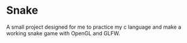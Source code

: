 # Snake

A small project designed for me to practice my c language and make a working snake game with OpenGL and GLFW. 
